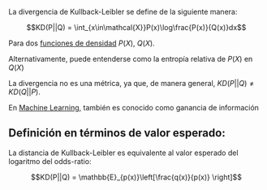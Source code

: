 La divergencia de Kullback-Leibler se define de la siguiente manera:

$$KD(P||Q) = \int_{x\in\mathcal{X}}P(x)\log\frac{P(x)}{Q(x)}dx$$

Para dos [funciones de densidad](Matematica/Machine%20Learning/Funci%C3%B3n%20de%20densidad.md) $P(X)$, $Q(X)$.

Alternativamente, puede entenderse como la entropía relativa de $P(X)$ en $Q(X)$

La divergencia no es una métrica, ya que, de manera general, $KD(P||Q) \neq KD(Q||P)$.

En [Machine Learning](Matematica/Machine%20Learning/Machine%20Learning.md), también es conocido como ganancia de información

## Definición en términos de valor esperado:

La distancia de Kullback-Leibler es equivalente al valor esperado del logaritmo del odds-ratio:

$$KD(P||Q) = \mathbb{E}_{p(x)}\left[\frac{q(x)}{p(x)} \right]$$

